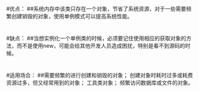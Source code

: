 #优点：
##系统内存中该类只存在一个对象，节省了系统资源，对于一些需要频繁创建销毁的对象，使用单例模式可以提高系统性能。
#
#缺点：
##当想实例化一个单例类的时候，必须要记住使用相应的获取对象的方法，而不是使用new，可能会给其他开发人员造成困扰，特别是看不到源码的时候。
#
#适用场合：
##需要频繁的进行创建和销毁的对象； 创建对象时耗时过多或耗费资源过多，但又经常用到的对象； 工具类对象； 频繁访问数据库或文件的对象。